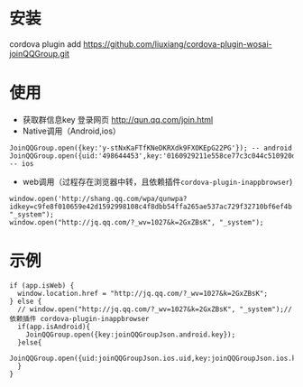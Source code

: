 # 安装
cordova plugin add https://github.com/liuxiang/cordova-plugin-wosai-joinQQGroup.git

# 使用
* 获取群信息key 登录网页 http://qun.qq.com/join.html
* Native调用（Android,ios）
```
JoinQQGroup.open({key:'y-stNxKaFTfKNeDKRXdk9FXOKEpG22PG'}); -- android
JoinQQGroup.open({uid:'498644453',key:'0160929211e558ce77c3c044c510920d80c91088c1d047e66b27f57b40e8ba66'}); -- ios
```
* web调用（过程存在浏览器中转，且依赖插件`cordova-plugin-inappbrowser`)
```
window.open('http://shang.qq.com/wpa/qunwpa?idkey=c9fe8f010659e42d1592998108c4f8dbb54ffa265ae537ac729f32710bf6ef4b', "_system");
window.open("http://jq.qq.com/?_wv=1027&k=2GxZBsK", "_system");
```

# 示例
```
if (app.isWeb) {
  window.location.href = "http://jq.qq.com/?_wv=1027&k=2GxZBsK";
} else {
  // window.open("http://jq.qq.com/?_wv=1027&k=2GxZBsK", "_system");// 依赖插件 cordova-plugin-inappbrowser
  if(app.isAndroid){
    JoinQQGroup.open({key:joinQQGroupJson.android.key});
  }else{
    JoinQQGroup.open({uid:joinQQGroupJson.ios.uid,key:joinQQGroupJson.ios.key});
  }
}
```